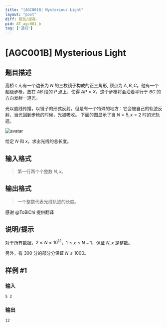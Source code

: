 ```yaml
---
title: "[AGC001B] Mysterious Light"
layout: "post"
diff: 普及/提高-
pid: AT_agc001_b
tag: ['递归']
---
```


# [AGC001B] Mysterious Light

## 题目描述

高桥くん有一个边长为 $N$ 的三枚镜子构成的正三角形, 顶点为 $A, B, C$。他有一个超级步枪，放在 $AB$ 段的 $P$ 点上，使得 $AP=X$。这个步枪将会沿着平行于 $BC$ 的方向发射一道光。

光以直线传播，以镜子的形式反射，但是有一个特殊的地方：它会被自己的轨迹反射，当光回到步枪的时候，光被吸收。
下面的图显示了当 $N=5, x=2$ 时的光轨迹。

![avatar](https://cdn.luogu.org/upload/vjudge_pic/AT1980/82d4f7f391403506ac5ef0aff8934e6a17530f07.png)

给定 $N$ 和 $x$，求出光线的总长度。

## 输入格式

>
>第一行两个个整数 $N,x$。
>

## 输出格式

>
>一个整数代表光线轨迹的长度。

感谢 @ToBiChi 提供翻译

## 说明/提示

对于所有数据，$2≤N≤10^{12}$，$1≤x≤N-1$，保证 $N, x$ 是整数。

另外，有 $300$ 分的部分分保证 $N \le 1000$。

## 样例 #1

### 输入

```
5 2
```

### 输出

```
12
```

